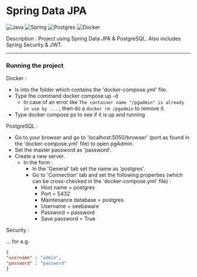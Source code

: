 # Spring Data JPA

![Java](https://img.shields.io/badge/java-%23ED8B00.svg?style=for-the-badge&logo=java&logoColor=white)
![Spring](https://img.shields.io/badge/spring-%236DB33F.svg?style=for-the-badge&logo=spring&logoColor=white)
![Postgres](https://img.shields.io/badge/postgres-%23316192.svg?style=for-the-badge&logo=postgresql&logoColor=white)
![Docker](https://img.shields.io/badge/docker-%230db7ed.svg?style=for-the-badge&logo=docker&logoColor=white)

Description : Project using Spring Data JPA & PostgreSQL. Also includes Spring Security & JWT.

---

<h3>Running the project</h3>

Docker :
- ls into the folder which contains the 'docker-compose.yml' file.
- Type the command docker compose up -d
  - In case of an error like `The container name "/pgadmin" is already in use by ...` ; then do a `docker rm /pgadmin` to remove it.
- Type docker compose ps to see if it is up and running

PostgreSQL :
- Go to your browser and go to 'localhost:5050/browser' (port as found in the 'docker-compose.yml' file) to open pgAdmin.
- Set the master password as 'password'.
- Create a new server.
  - In the form :
    - In the 'General' tab set the name as 'postgres'.
    - Go to 'Connection' tab and set the following properties (which can be cross-checked in the 'docker-compose.yml' file) :
      - Host name = postgres
      - Port = 5432
      - Maintenance database = postgres
      - Username = seebaware
      - Password = password
      - Save password = True

Security :

... for e.g.
```json
{
"username" : "admin",
"password" : "password"
}
```